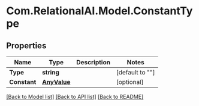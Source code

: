 
# Com.RelationalAI.Model.ConstantType

## Properties

Name | Type | Description | Notes
------------ | ------------- | ------------- | -------------
**Type** | **string** |  | [default to ""]
**Constant** | [**AnyValue**](AnyValue.md) |  | [optional] 

[[Back to Model list]](../README.md#documentation-for-models)
[[Back to API list]](../README.md#documentation-for-api-endpoints)
[[Back to README]](../README.md)

